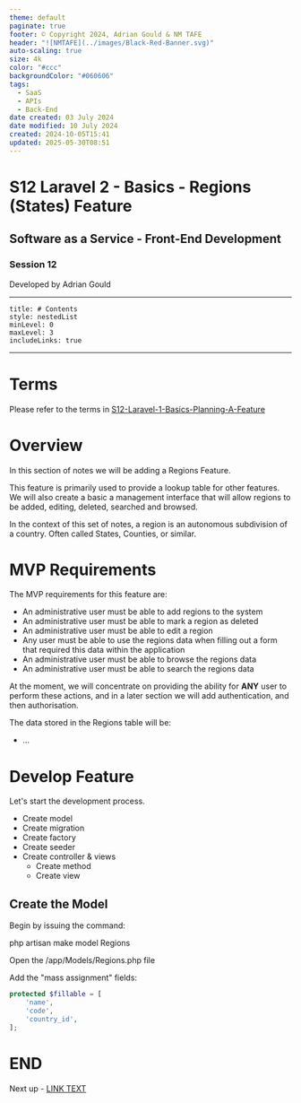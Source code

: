 ```yaml
---
theme: default
paginate: true
footer: © Copyright 2024, Adrian Gould & NM TAFE
header: "![NMTAFE](../images/Black-Red-Banner.svg)"
auto-scaling: true
size: 4k
color: "#ccc"
backgroundColor: "#060606"
tags:
  - SaaS
  - APIs
  - Back-End
date created: 03 July 2024
date modified: 10 July 2024
created: 2024-10-05T15:41
updated: 2025-05-30T08:51
---
```


# S12 Laravel 2 - Basics - Regions (States) Feature

## Software as a Service - Front-End Development

### Session 12

Developed by Adrian Gould

---

```table-of-contents
title: # Contents
style: nestedList
minLevel: 0
maxLevel: 3
includeLinks: true
```

---

# Terms

Please refer to the terms in [S12-Laravel-1-Basics-Planning-A-Feature](../session-12/S12-Laravel-1-Basics-Planning-A-Feature.md)

# Overview

In this section of notes we will be adding a Regions Feature.

This feature is primarily used to provide a lookup table for other features. We will also create a basic a management interface that will allow regions to be added, editing, deleted, searched and browsed.

In the context of this set of notes, a region is an autonomous subdivision of a country. Often called States, Counties, or similar.

# MVP Requirements

The MVP requirements for this feature are:

- An administrative user must be able to add regions to the system
- An administrative user must be able to mark a region as deleted
- An administrative user must be able to edit a region
- Any user must be able to use the regions data when filling out a form that required this data within the application
- An administrative user must be able to browse the regions data
- An administrative user must be able to search the regions data

At the moment, we will concentrate on providing the ability for **ANY** user to perform these actions, and in a later section we will add authentication, and then authorisation.

The data stored in the Regions table will be:

- ...

# Develop Feature

Let's start the development process.

- Create model
- Create migration
- Create factory
- Create seeder
- Create controller & views
	- Create method
	- Create view

## Create the Model

Begin by issuing the command:

php artisan make model Regions

Open the /app/Models/Regions.php file

Add the "mass assignment" fields:

```php
protected $fillable = [  
    'name',  
    'code',  
    'country_id',  
];
```

# END

Next up - [LINK TEXT](#)
